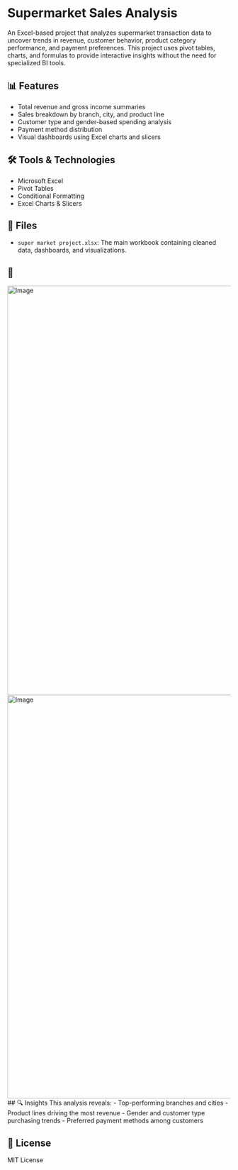 # Supermarket Sales Analysis

An Excel-based project that analyzes supermarket transaction data to uncover trends in revenue, customer behavior, product category performance, and payment preferences. This project uses pivot tables, charts, and formulas to provide interactive insights without the need for specialized BI tools.

## 📊 Features
- Total revenue and gross income summaries
- Sales breakdown by branch, city, and product line
- Customer type and gender-based spending analysis
- Payment method distribution
- Visual dashboards using Excel charts and slicers

## 🛠 Tools & Technologies
- Microsoft Excel
- Pivot Tables
- Conditional Formatting
- Excel Charts & Slicers

## 📁 Files
- `super market project.xlsx`: The main workbook containing cleaned data, dashboards, and visualizations.

## 📸 
<img width="923" alt="Image" src="https://github.com/user-attachments/assets/1768e568-b1a7-4641-958f-182387f41621" />
<img width="910" alt="Image" src="https://github.com/user-attachments/assets/1b953e9c-c35c-4f6f-b98f-409def35347d" />
## 🔍 Insights
This analysis reveals:
- Top-performing branches and cities
- Product lines driving the most revenue
- Gender and customer type purchasing trends
- Preferred payment methods among customers

## 📜 License
MIT License
